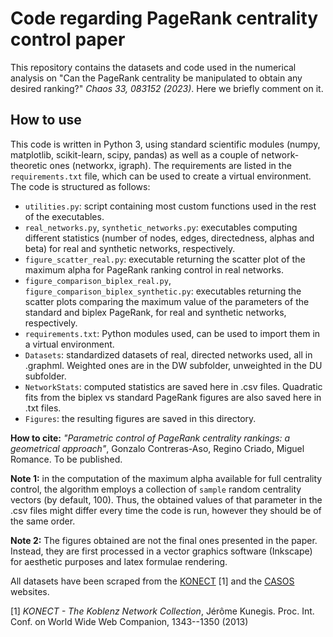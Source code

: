 # Code regarding PageRank centrality control paper

This repository contains the datasets and code used in the numerical analysis on "Can the PageRank centrality be manipulated to obtain any desired ranking?" _Chaos 33, 083152 (2023)_. Here we briefly comment on it.

## How to use

This code is written in Python 3, using standard scientific modules (numpy, matplotlib, scikit-learn, scipy, pandas) as well as a couple of network-theoretic ones (networkx, igraph). The requirements are listed in the `requirements.txt` file, which can be used to create a virtual environment. The code is structured as follows:

- `utilities.py`: script containing most custom functions used in the rest of the executables.
- `real_networks.py`, `synthetic_networks.py`: executables computing different statistics (number of nodes, edges, directedness, alphas and beta) for real and synthetic networks, respectively.
- `figure_scatter_real.py`: executable returning the scatter plot of the maximum alpha for PageRank ranking control in real networks.
- `figure_comparison_biplex_real.py`, `figure_comparison_biplex_synthetic.py`: executables returning the scatter plots comparing the maximum value of the parameters of the standard and biplex PageRank, for real and synthetic networks, respectively.
- `requirements.txt`: Python modules used, can be used to import them in a virtual environment.
- `Datasets`: standardized datasets of real, directed networks used, all in .graphml. Weighted ones are in the DW subfolder, unweighted in the DU subfolder.
- `NetworkStats`: computed statistics are saved here in .csv files. Quadratic fits from the biplex vs standard PageRank figures are also saved here in .txt files.
- `Figures`: the resulting figures are saved in this directory.



**How to cite:** *"Parametric control of PageRank centrality rankings: a geometrical approach"*, Gonzalo Contreras-Aso, Regino Criado, Miguel Romance. To be published.

**Note 1:** in the computation of the maximum alpha available for full centrality control, the algorithm employs a collection of `sample` random centrality vectors (by default, 100). Thus, the obtained values of that parameter in the .csv files might differ every time the code is run, however they should be of the same order.

**Note 2:** The figures obtained are not the final ones presented in the paper. Instead, they are first processed in a vector graphics software (Inkscape) for aesthetic purposes and latex formulae rendering.


All datasets have been scraped from the [KONECT](http://konect.cc/) [1] and the [CASOS](http://www.casos.cs.cmu.edu/) websites.

[1] *KONECT - The Koblenz Network Collection*, Jérôme Kunegis. Proc. Int. Conf. on World Wide Web Companion, 1343--1350 (2013)

